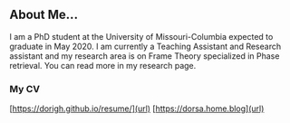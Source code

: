 ## About Me...

I am a PhD student at the University of Missouri-Columbia expected to graduate in May 2020. I am currently a Teaching Assistant and Research assistant and my research area is on Frame Theory specialized in Phase retrieval. You can read more in my research page. 


### My CV

[https://dorigh.github.io/resume/](url)
[https://dorsa.home.blog](url)
